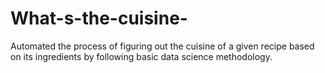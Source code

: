 # What-s-the-cuisine-
Automated the process of figuring out the cuisine of a given recipe based on its ingredients by following basic data science methodology.
